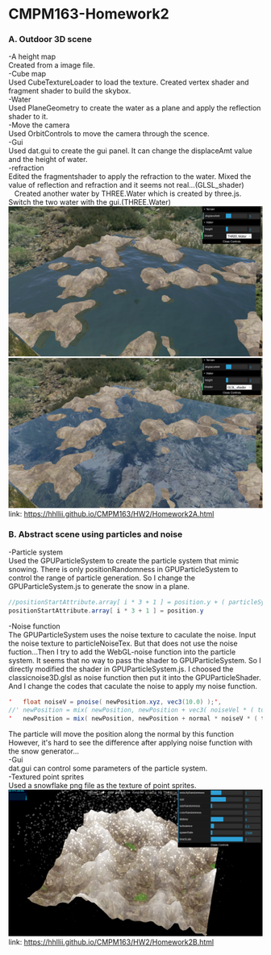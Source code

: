 # CMPM163-Homework2

### A. Outdoor 3D scene
-A height map<br>
    Created from a image file.<br>
-Cube map<br>
    Used CubeTextureLoader to load the texture. Created vertex shader and fragment shader to build the skybox.<br>
-Water<br>
    Used PlaneGeometry to create the water as a plane and apply the reflection shader to it.<br>
-Move the camera<br>
    Used OrbitControls to move the camera through the scence.<br>
-Gui<br>
    Used dat.gui to create the gui panel. It can change the displaceAmt value and the height of water.<br>
-refraction<br>
    Edited the fragmentshader to apply the refraction to the water. Mixed the value of reflection and refraction and it seems not real...(GLSL_shader)<br>
    Created another water by THREE.Water which is created by three.js. Switch the two water with the gui.(THREE.Water)<br>
![THREE.Water](https://github.com/hhllii/CMPM163/blob/master/HW2/screenshot/Apic1.png)<br>
![GLSL_shader](https://github.com/hhllii/CMPM163/blob/master/HW2/screenshot/Apic2.png)<br>
link: https://hhllii.github.io/CMPM163/HW2/Homework2A.html <br>

### B. Abstract scene using particles and noise
-Particle system <br>
    Used the GPUParticleSystem to create the particle system that mimic snowing. There is only positionRandomness in GPUParticleSystem to control the range of particle generation. So I change the GPUParticleSystem.js to generate the snow in a plane. <br>
```java script
//positionStartAttribute.array[ i * 3 + 1 ] = position.y + ( particleSystem.random() * positionRandomness );
positionStartAttribute.array[ i * 3 + 1 ] = position.y 
```
-Noise function<br>
    The GPUParticleSystem uses the noise texture to caculate the noise. Input the noise texture to particleNoiseTex. But that does not use the noise fuction...Then I try to add the WebGL-noise function into the particle system. It seems that no way to pass the shader to GPUParticleSystem. So I directly modified the shader in GPUParticleSystem.js. I choosed the classicnoise3D.glsl as noise function then put it into the GPUParticleShader. And I change the codes that caculate the noise to apply my noise function.<br>
```java script
'	float noiseV = pnoise( newPosition.xyz, vec3(10.0) );',
//'	newPosition = mix( newPosition, newPosition + vec3( noiseVel * ( turbulence * 5.0 ) ), ( timeElapsed / lifeTime ) );',
'	newPosition = mix( newPosition, newPosition + normal * noiseV * ( turbulence * 5.0 ) , ( timeElapsed / lifeTime ) );',
```
The particle will move the position along the normal by this function<br>
However, it's hard to see the difference after applying noise function with the snow generator...<br>
-Gui<br>
    dat.gui can control some parameters of the particle system.<br>
-Textured point sprites<br>
    Used a snowflake png file as the texture of point sprites.<br>
![particle system](https://github.com/hhllii/CMPM163/blob/master/HW2/screenshot/Bpic1.png)<br>
link: https://hhllii.github.io/CMPM163/HW2/Homework2B.html <br>
